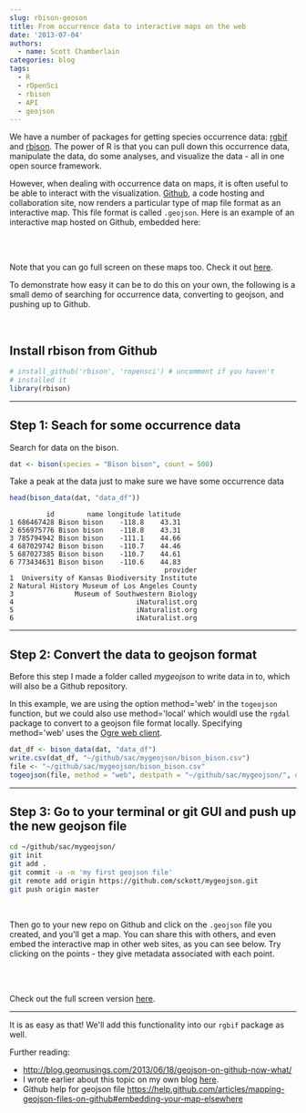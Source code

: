 ```yaml
---
slug: rbison-geoson
title: From occurrence data to interactive maps on the web
date: '2013-07-04'
authors:
  - name: Scott Chamberlain
categories: blog
tags:
  - R
  - rOpenSci
  - rbison
  - API
  - geojson
---
```


We have a number of packages for getting species occurrence data: [rgbif](https://github.com/ropensci/rgbif) and [rbison](https://github.com/ropensci/rbison). The power of R is that you can pull down this occurrence data, manipulate the data, do some analyses, and visualize the data - all in one open source framework.

However, when dealing with occurrence data on maps, it is often useful to be able to interact with the visualization. [Github](https://github.com/), a code hosting and collaboration site, now renders a particular type of map file format as an interactive map. This file format is called `.geojson`. Here is an example of an interactive map hosted on Github, embedded here:

<br>

<script src="https://embed.github.com/view/geojson/geobabbler/geodata/master/geojson/leonardtown_bldgs.geojson"></script>

<br>

Note that you can go full screen on these maps too. Check it out [here](https://render.github.com/view/geojson?url=https://raw.github.com/geobabbler/geodata/master/geojson/leonardtown_bldgs.geojson).

To demonstrate how easy it can be to do this on your own, the following is a small demo of searching for occurrence data, converting to geojson, and pushing up to Github.

<br>

## Install rbison from Github

```r
# install_github('rbison', 'ropensci') # uncomment if you haven't
# installed it
library(rbison)
```

***

## Step 1: Seach for some occurrence data

Search for data on the bison.

```r
dat <- bison(species = "Bison bison", count = 500)
```

Take a peak at the data just to make sure we have some occurrence data

```r
head(bison_data(dat, "data_df"))
```

```
         id        name longitude latitude
1 686467428 Bison bison    -118.8    43.31
2 656975776 Bison bison    -118.8    43.31
3 785794942 Bison bison    -111.1    44.66
4 687029742 Bison bison    -110.7    44.46
5 687027385 Bison bison    -110.7    44.61
6 773434631 Bison bison    -110.6    44.83
                                      provider
1  University of Kansas Biodiversity Institute
2 Natural History Museum of Los Angeles County
3               Museum of Southwestern Biology
4                              iNaturalist.org
5                              iNaturalist.org
6                              iNaturalist.org
```

***

## Step 2: Convert the data to geojson format

Before this step I made a folder called *mygeojson* to write data in to, which will also be a Github repository.

In this example, we are using the option method='web' in the `togeojson` function, but we could also use method='local' which wouldl use the `rgdal` package to convert to a geojson file format locally. Specifying method='web' uses the [Ogre web client](http://ogre.adc4gis.com/).

```r
dat_df <- bison_data(dat, "data_df")
write.csv(dat_df, "~/github/sac/mygeojson/bison_bison.csv")
file <- "~/github/sac/mygeojson/bison_bison.csv"
togeojson(file, method = "web", destpath = "~/github/sac/mygeojson/", outfilename = "bison_bison")
```

***

## Step 3: Go to your terminal or git GUI and push up the new geojson file

```bash
cd ~/github/sac/mygeojson/
git init
git add .
git commit -a -m 'my first geojson file'
git remote add origin https://github.com/sckott/mygeojson.git
git push origin master
```

<br>

Then go to your new repo on Github and click on the `.geojson` file you created, and you'll get a map. You can share this with others, and even embed the interactive map in other web sites, as you can see below. Try clicking on the points - they give metadata associated with each point.

<br>

<script src="https://embed.github.com/view/geojson/sckott/mygeojson/master/bison_bison.geojson"></script>

<br>

Check out the full screen version [here](https://render.github.com/view/geojson?url=https://raw.github.com/sckott/mygeojson/master/bison_bison.geojson).

***

It is as easy as that! We'll add this functionality into our `rgbif` package as well.

Further reading:

- http://blog.geomusings.com/2013/06/18/geojson-on-github-now-what/
- I wrote earlier about this topic on my own blog [here](http://sckott.github.io/2013/06/geojson/).
- Github help for geojson file https://help.github.com/articles/mapping-geojson-files-on-github#embedding-your-map-elsewhere

